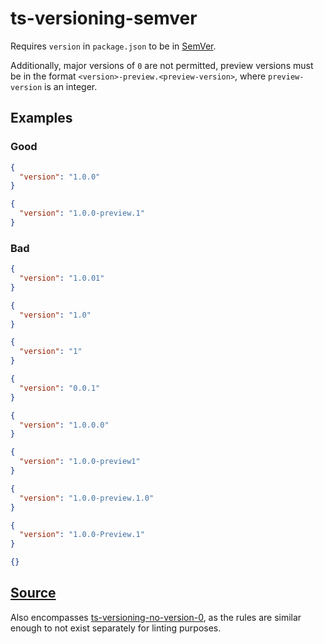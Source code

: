 # ts-versioning-semver

Requires `version` in `package.json` to be in [SemVer](https://semver.org/).

Additionally, major versions of `0` are not permitted, preview versions must be in the format `<version>-preview.<preview-version>`, where `preview-version` is an integer.

## Examples

### Good

```json
{
  "version": "1.0.0"
}
```

```json
{
  "version": "1.0.0-preview.1"
}
```

### Bad

```json
{
  "version": "1.0.01"
}
```

```json
{
  "version": "1.0"
}
```

```json
{
  "version": "1"
}
```

```json
{
  "version": "0.0.1"
}
```

```json
{
  "version": "1.0.0.0"
}
```

```json
{
  "version": "1.0.0-preview1"
}
```

```json
{
  "version": "1.0.0-preview.1.0"
}
```

```json
{
  "version": "1.0.0-Preview.1"
}
```

```json
{}
```

## [Source](https://azuresdkspecs.z5.web.core.windows.net/TypeScriptSpec.html#ts-versioning-semver)

Also encompasses [ts-versioning-no-version-0](https://azuresdkspecs.z5.web.core.windows.net/TypeScriptSpec.html#ts-versioning-no-version-0), as the rules are similar enough to not exist separately for linting purposes.
